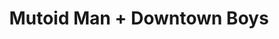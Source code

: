 ---
layout: post
category: concert
title: Mutoid Man + Downtown Boys
artists: 
- Mutoid Man
- Downtown Boys
place: 
- Petit Bain
country: France
city: Paris
---